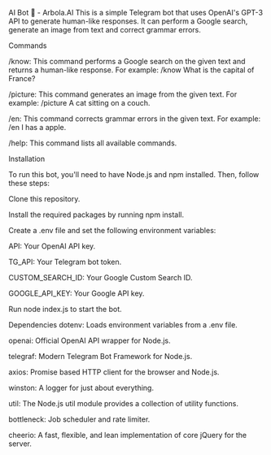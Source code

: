 AI Bot 🧿 - Arbola.AI
This is a simple Telegram bot that uses OpenAI's GPT-3 API to generate human-like responses. It can perform a Google search, generate an image from text and correct grammar errors.

Commands

/know: This command performs a Google search on the given text and returns a human-like response. For example: /know What is the capital of France?

/picture: This command generates an image from the given text. For example: /picture A cat sitting on a couch.

/en: This command corrects grammar errors in the given text. For example: /en I has a apple.

/help: This command lists all available commands.

Installation

To run this bot, you'll need to have Node.js and npm installed. Then, follow these steps:

Clone this repository.

Install the required packages by running npm install.

Create a .env file and set the following environment variables:

API: Your OpenAI API key.

TG_API: Your Telegram bot token.

CUSTOM_SEARCH_ID: Your Google Custom Search ID.

GOOGLE_API_KEY: Your Google API key.

Run node index.js to start the bot.

Dependencies
dotenv: Loads environment variables from a .env file.

openai: Official OpenAI API wrapper for Node.js.

telegraf: Modern Telegram Bot Framework for Node.js.

axios: Promise based HTTP client for the browser and Node.js.

winston: A logger for just about everything.

util: The Node.js util module provides a collection of utility functions.

bottleneck: Job scheduler and rate limiter.

cheerio: A fast, flexible, and lean implementation of core jQuery for the server.
